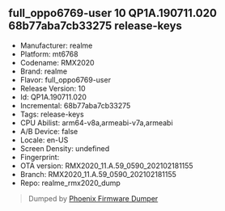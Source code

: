 ## full_oppo6769-user 10 QP1A.190711.020 68b77aba7cb33275 release-keys
- Manufacturer: realme
- Platform: mt6768
- Codename: RMX2020
- Brand: realme
- Flavor: full_oppo6769-user
- Release Version: 10
- Id: QP1A.190711.020
- Incremental: 68b77aba7cb33275
- Tags: release-keys
- CPU Abilist: arm64-v8a,armeabi-v7a,armeabi
- A/B Device: false
- Locale: en-US
- Screen Density: undefined
- Fingerprint: 
- OTA version: RMX2020_11.A.59_0590_202102181155
- Branch: RMX2020_11.A.59_0590_202102181155
- Repo: realme_rmx2020_dump


>Dumped by [Phoenix Firmware Dumper](https://github.com/DroidDumps/phoenix_firmware_dumper)
